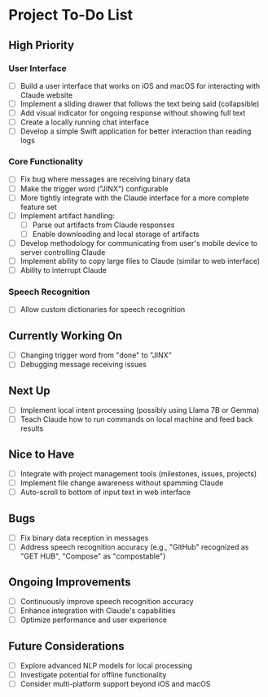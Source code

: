# Project To-Do List

## High Priority

### User Interface

- [ ] Build a user interface that works on iOS and macOS for interacting with Claude website
- [ ] Implement a sliding drawer that follows the text being said (collapsible)
- [ ] Add visual indicator for ongoing response without showing full text
- [ ] Create a locally running chat interface
- [ ] Develop a simple Swift application for better interaction than reading logs

### Core Functionality

- [ ] Fix bug where messages are receiving binary data
- [ ] Make the trigger word ("JINX") configurable
- [ ] More tightly integrate with the Claude interface for a more complete feature set
- [ ] Implement artifact handling:
  - [ ] Parse out artifacts from Claude responses
  - [ ] Enable downloading and local storage of artifacts
- [ ] Develop methodology for communicating from user's mobile device to server controlling Claude
- [ ] Implement ability to copy large files to Claude (similar to web interface)
- [ ] Ability to interrupt Claude

### Speech Recognition

- [ ] Allow custom dictionaries for speech recognition

## Currently Working On

- [ ] Changing trigger word from "done" to "JINX"
- [ ] Debugging message receiving issues

## Next Up

- [ ] Implement local intent processing (possibly using Llama 7B or Gemma)
- [ ] Teach Claude how to run commands on local machine and feed back results

## Nice to Have

- [ ] Integrate with project management tools (milestones, issues, projects)
- [ ] Implement file change awareness without spamming Claude
- [ ] Auto-scroll to bottom of input text in web interface

## Bugs

- [ ] Fix binary data reception in messages
- [ ] Address speech recognition accuracy (e.g., "GitHub" recognized as "GET HUB", "Compose" as "compostable")

## Ongoing Improvements

- [ ] Continuously improve speech recognition accuracy
- [ ] Enhance integration with Claude's capabilities
- [ ] Optimize performance and user experience

## Future Considerations

- [ ] Explore advanced NLP models for local processing
- [ ] Investigate potential for offline functionality
- [ ] Consider multi-platform support beyond iOS and macOS
